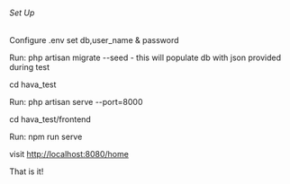 <h6>Set Up</h6>
<p>Configure .env set db,user_name & password </p>
<p>Run: php artisan migrate --seed - this will populate db with json provided during test</p>
<p>cd hava_test</p>
<p>Run: php artisan serve --port=8000</p>
<p>cd hava_test/frontend</p>
<p>Run: npm run serve</p>
<p>visit <a href="http://localhost:8080/home">http://localhost:8080/home</a></p>

That is it!


